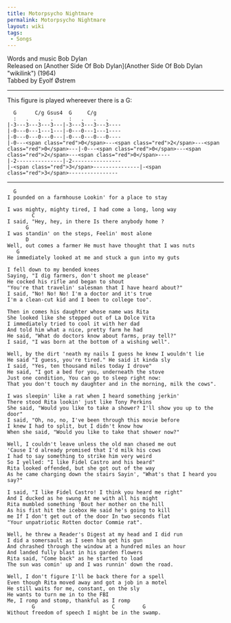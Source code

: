 ```yaml
---
title: Motorpsycho Nightmare
permalink: Motorpsycho Nightmare
layout: wiki
tags:
 - Songs
---
```


Words and music Bob Dylan  
Released on [Another Side Of Bob
Dylan](Another Side Of Bob Dylan "wikilink") (1964)  
Tabbed by Eyolf Østrem

* * * * *

This figure is played whereever there is a G:

      G      C/g Gsus4  G     C/g
      :   .   .   .     :   .   .   .
    |-3---3---3---3---|-3---3---3---3----
    |-0---0---1---1---|-0---0---1---1----
    |-0---0---0---0---|-0---0---0---0----
    |-0---<span class="red">0</span>---<span class="red">2</span>---<span class="red">0</span>---|-0---<span class="red">0</span>---<span class="red">2</span>---<span class="red">0</span>----
    |-2---------------|-2----------------
    |-<span class="red">3</span>---------------|-<span class="red">3</span>----------------

* * * * *

      G
    I pounded on a farmhouse Lookin' for a place to stay

    I was mighty, mighty tired, I had come a long, long way
            C
    I said, "Hey, hey, in there Is there anybody home ?
          G
    I was standin' on the steps, Feelin' most alone
          D
    Well, out comes a farmer He must have thought that I was nuts
       G
    He immediately looked at me and stuck a gun into my guts

    I fell down to my bended knees
    Saying, "I dig farmers, don't shoot me please"
    He cocked his rifle and began to shout
    "You're that travelin' salesman that I have heard about?"
    I said, "No! No! No! I'm a doctor and it's true
    I'm a clean-cut kid and I been to college too".

    Then in comes his daughter whose name was Rita
    She looked like she stepped out of La Dolce Vita
    I immediately tried to cool it with her dad
    And told him what a nice, pretty farm he had
    He said, "What do doctors know about farms, pray tell?"
    I said, "I was born at the bottom of a wishing well".

    Well, by the dirt 'neath my nails I guess he knew I wouldn't lie
    He said "I guess, you're tired." He said it kinda sly
    I said, "Yes, ten thousand miles today I drove"
    He said, "I got a bed for you, underneath the stove
    Just one condition, You can go to sleep right now:
    That you don't touch my daughter and in the morning, milk the cows".

    I was sleepin' like a rat when I heard something jerkin'
    There stood Rita lookin' just like Tony Perkins
    She said, "Would you like to take a shower? I'll show you up to the door"
    I said, "Oh, no, no, I've been through this movie before
    I knew I had to split, but I didn't know how
    When she said, "Would you like to take that shower now?"

    Well, I couldn't leave unless the old man chased me out
    'Cause I'd already promised that I'd milk his cows
    I had to say something to strike him very weird
    So I yelled: "I like Fidel Castro and his beard"
    Rita looked offended, but she got out of the way
    As he came charging down the stairs Sayin', "What's that I heard you say?"

    I said, "I like Fidel Castro! I think you heard me right"
    And I ducked as he swung At me with all his might
    Rita mumbled something 'Bout her mother on the hill
    As his fist hit the icebox He said he's going to kill
    me If I don't get out of the door In two seconds flat
    "Your unpatriotic Rotten doctor Commie rat".

    Well, he threw a Reader's Digest at my head and I did run
    I did a somersault as I seen him get his gun
    And chrashed through the window at a hundred miles an hour
    And landed fully blast in his garden flowers
    Rita said, "Come back" as he started to load
    The sun was comin' up and I was runnin' down the road.

    Well, I don't figure I'll be back there for a spell
    Even though Rita moved away and got a job in a motel
    He still waits for me, constant, on the sly
    He wants to turn me in to the FBI
    Me, I romp and stomp, thankful as I romp
            G                         C         G
    Without freedom of speech I might be in the swamp.
